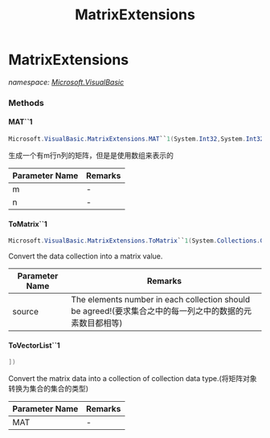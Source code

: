 ﻿---
title: MatrixExtensions
---

# MatrixExtensions
_namespace: [Microsoft.VisualBasic](N-Microsoft.VisualBasic.html)_





### Methods

#### MAT``1
```csharp
Microsoft.VisualBasic.MatrixExtensions.MAT``1(System.Int32,System.Int32)
```
生成一个有m行n列的矩阵，但是是使用数组来表示的

|Parameter Name|Remarks|
|--------------|-------|
|m|-|
|n|-|


#### ToMatrix``1
```csharp
Microsoft.VisualBasic.MatrixExtensions.ToMatrix``1(System.Collections.Generic.IEnumerable{System.Collections.Generic.IEnumerable{``0}})
```
Convert the data collection into a matrix value.

|Parameter Name|Remarks|
|--------------|-------|
|source|The elements number in each collection should be agreed!(要求集合之中的每一列之中的数据的元素数目都相等)|


#### ToVectorList``1
```csharp
])
```
Convert the matrix data into a collection of collection data type.(将矩阵对象转换为集合的集合的类型)

|Parameter Name|Remarks|
|--------------|-------|
|MAT|-|



